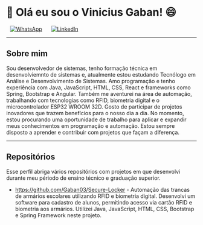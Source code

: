 # 👋 Olá eu sou o Vinicius Gaban! 😄

<p align="left">
  <a href="https://wa.me/5516991000062" target="_blank" style="margin: 0 10px; display: inline-block;">
    <img src="https://img.shields.io/badge/-WhatsApp-25D366?style=for-the-badge&logo=WhatsApp&logoColor=white" alt="WhatsApp" />
  </a>
  <a href="https://www.linkedin.com/in/vinicius-gaban/" target="_blank" style="margin: 0 10px; display: inline-block;">
    <img src="https://img.shields.io/badge/-LinkedIn-0077B5?style=for-the-badge&logo=LinkedIn&logoColor=white" alt="LinkedIn" />
  </a>
</p>

---

## Sobre mim

Sou desenvolvedor de sistemas, tenho formação técnica em desenvolviemnto de sistemas e, atualmente estou estudando Tecnólogo em Análise e Desenvolvimento de Sistemas. Amo programação e tenho experiência com Java, JavaScript, HTML, CSS, React e frameworks como Spring, Bootstrap e Angular. Também me aventurei na área de automação, trabalhando com tecnologias como RFID, biometria digital e o microcontrolador ESP32 WROOM 32D. Gosto de participar de projetos inovadores que trazem benefícios para o nosso dia a dia. No momento, estou procurando uma oportunidade de trabalho para aplicar e expandir meus conhecimentos em programação e automação. Estou sempre disposto a aprender e contribuir com projetos que façam a diferença.

---

## Repositórios

Esse perfil abriga vários repositórios com projetos em que desenvolvi durante meu périodo de ensino técnico e graduação superior.

- https://github.com/Gaban03/Secure-Locker - Automação das trancas de armários escolares utilizando RFID e biometria digital. Desenvolvi um software para cadastro de alunos, permitindo acesso via cartão RFID e biometria aos armários. Utilizei Java, JavaScript, HTML, CSS, Bootstrap e Spring Framework neste projeto.
